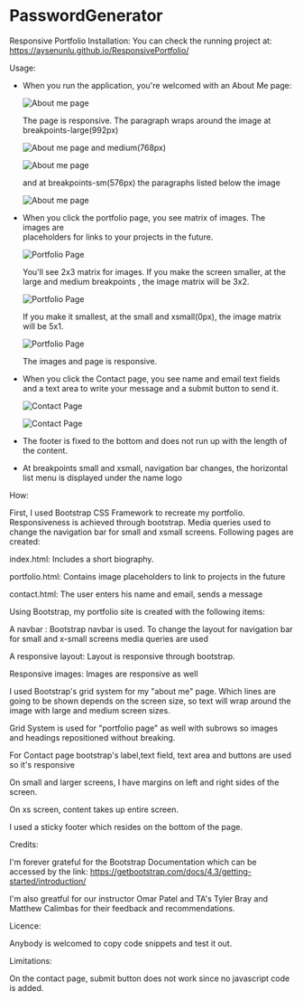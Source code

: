 # PasswordGenerator
Responsive Portfolio
Installation:
    You can check the running project at:  
    https://aysenunlu.github.io/ResponsivePortfolio/

Usage:
   - When you run the application, you're welcomed with an About Me page:

     ![About me page](assets/images/a1.png)

     The page is responsive. The paragraph wraps around the image at breakpoints-large(992px) 

     ![About me page](assets/images/a2.png)
     and medium(768px) 

     ![About me page](assets/images/a3.png)
     
     and at breakpoints-sm(576px) the paragraphs listed below the image

     ![About me page](assets/images/a4.png)

   - When you click the portfolio page, you see matrix of images. The images are    
     placeholders for links to your projects in the future.  

     ![Portfolio Page ](assets/images/b1.png)

     You'll see 2x3 matrix for images. 
     If you make the screen smaller, at the large and medium breakpoints , the image matrix will be 3x2. 

     ![Portfolio Page ](assets/images/b2.png)
     
     If you make it smallest, at the small and xsmall(0px), the image matrix will be 5x1. 
     
     ![Portfolio Page ](assets/images/b3.png)

     The images and page is responsive.

   - When you click the Contact page, you see name and email text fields and a text 
     area to write your message and a submit button to send it.  

     ![Contact Page ](assets/images/c1.png)
     
     ![Contact Page ](assets/images/c4.png)

   - The footer is fixed to the bottom and does not run up with the length of the content.   

   - At breakpoints small and xsmall, navigation bar changes, the horizontal list menu 
    is displayed under the name logo

How:

First, I used Bootstrap CSS Framework to recreate my portfolio. Responsiveness is achieved through bootstrap. Media queries used to change the navigation bar for small and xsmall screens. Following pages are created:

index.html: Includes a short biography.

portfolio.html: Contains image placeholders to link to projects in the future

contact.html: The user enters his name and email, sends a message

Using Bootstrap, my portfolio site is created with the following items:


A navbar : Bootstrap navbar is used. To change the layout for navigation bar for small and x-small screens media queries are used 

A responsive layout: Layout is responsive through bootstrap.

Responsive images: Images are responsive as well

I used Bootstrap's grid system for my "about me" page. Which lines are going to be shown depends on the screen size, so text will wrap around the image with large and medium screen sizes.

Grid System is used for "portfolio page" as well with subrows so images and headings repositioned without breaking.

For Contact page bootstrap's label,text field, text area and buttons are used so it's responsive

On small and larger screens, I have margins on left and right sides of the screen. 

On xs screen, content takes up entire screen.

I used a sticky footer which resides on the bottom of the page.

Credits: 

I'm forever grateful for the Bootstrap Documentation which can be accessed by the link:
https://getbootstrap.com/docs/4.3/getting-started/introduction/

I'm also greatful for our instructor Omar Patel and TA's Tyler Bray and Matthew Calimbas for their feedback and recommendations.

Licence:

Anybody is welcomed to copy code snippets and test it out.

Limitations:

On the contact page, submit button does not work since no javascript code is added.